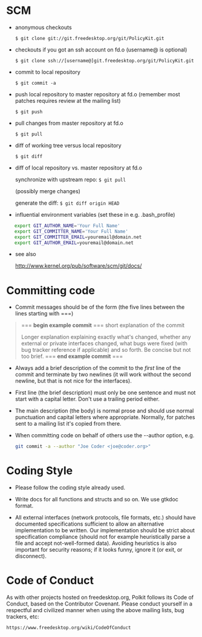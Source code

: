 SCM
===

 - anonymous checkouts

   `$ git clone git://git.freedesktop.org/git/PolicyKit.git`

 - checkouts if you got an ssh account on fd.o (username@ is optional)

   `$ git clone ssh://[username@]git.freedesktop.org/git/PolicyKit.git`

 - commit to local repository

   `$ git commit -a`

 - push local repository to master repository at fd.o (remember most patches
   requires review at the mailing list)

   `$ git push`

 - pull changes from master repository at fd.o

   `$ git pull`

 - diff of working tree versus local repository

   `$ git diff`

 - diff of local repository vs. master repository at fd.o

   synchronize with upstream repo:
   `$ git pull`

   (possibly merge changes)

   generate the diff:
   `$ git diff origin HEAD`

 - influential environment variables (set these in e.g. .bash_profile)

```bash
   export GIT_AUTHOR_NAME='Your Full Name'
   export GIT_COMMITTER_NAME='Your Full Name'
   export GIT_COMMITTER_EMAIL=youremail@domain.net
   export GIT_AUTHOR_EMAIL=youremail@domain.net
```

 - see also

    http://www.kernel.org/pub/software/scm/git/docs/


Committing code
===

 - Commit messages should be of the form (the five lines between the
   lines starting with ===)

> === **begin example commit** ===
> short explanation of the commit
>
>
>
> Longer explanation explaining exactly what's changed, whether any
> external or private interfaces changed, what bugs were fixed (with bug
> tracker reference if applicable) and so forth. Be concise but not too brief.
> === **end example commit** ===

 - Always add a brief description of the commit to the _first_ line of
   the commit and terminate by two newlines (it will work without the
   second newline, but that is not nice for the interfaces).

 - First line (the brief description) must only be one sentence and
   must not start with a capital letter. Don't use a trailing period
   either.

 - The main description (the body) is normal prose and should use normal
   punctuation and capital letters where appropriate. Normally, for patches
   sent to a mailing list it's copied from there.

 - When committing code on behalf of others use the --author option, e.g.
   ```bash
   git commit -a --author "Joe Coder <joe@coder.org>"

Coding Style
===

 - Please follow the coding style already used.

 - Write docs for all functions and structs and so on. We use gtkdoc format.

 - All external interfaces (network protocols, file formats, etc.)
   should have documented specifications sufficient to allow an
   alternative implementation to be written. Our implementation should
   be strict about specification compliance (should not for example
   heuristically parse a file and accept not-well-formed
   data). Avoiding heuristics is also important for security reasons;
   if it looks funny, ignore it (or exit, or disconnect).

Code of Conduct
===
As with other projects hosted on freedesktop.org, Polkit follows its
Code of Conduct, based on the Contributor Covenant. Please conduct
yourself in a respectful and civilized manner when using the above
mailing lists, bug trackers, etc:

  `https://www.freedesktop.org/wiki/CodeOfConduct`

